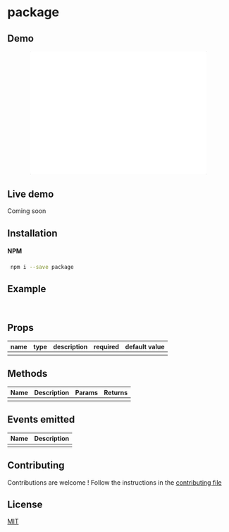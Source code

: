 # package
> 

## Demo

<p align="center"> 
    <img src="./src/assets/demo.gif" width="400px" height="auto" alt="Demo gif"/>
</p>

## Live demo

Coming soon

## Installation

#### NPM

```bash
 npm i --save package
 ```

## Example

```vue
    
```

## Props

| name         |  type  | description                                                      | required | default value |
|--------------|:------:|------------------------------------------------------------------|----------|---------------|
|        |   |      |      |   |

## Methods

| Name                    | Description             |Params|Returns
|-------------------------|-------------------------|----------|----------|
|                     |     |      |    |

## Events emitted

| Name                    | Description             |
|-------------------------|-------------------------|
|                     |  |


## Contributing 

Contributions are welcome !
Follow the instructions in the [contributing file](./CONTRIBUTING.md)

## License

[MIT](./LICENCE)

